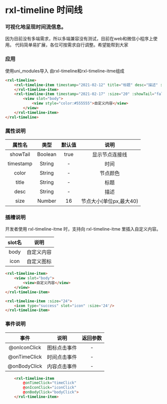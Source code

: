 # rxl-timeline 时间线
### 可视化地呈现时间流信息。
因为目前没有多端需求，所以多端兼容没有测试，目前在web和微信小程序上使用。
代码简单易扩展，各位可按需求自行调整。希望能帮到大家

### 应用

使用uni_modules导入	
由rxl-timeline和rxl-timeline-itme组成
```html
<rxl-timeline>
	<rxl-timeline-item timestamp="2021-02-12" title="标题" desc="描述" :size="15">
	</rxl-timeline-item>
	<rxl-timeline-item timestamp="2021-02-17" :size="20" :showTail="false" color="red">
		<view slot="body">
			<view style="color:#555555">自定义内容</view>
		</view>
	</rxl-timeline-item>
</rxl-timeline>
```
### 属性说明

|属性名				|类型	|默认值	|说明|
|:-:				|:-:	|:-:	|:-:																							|
|showTail			|Boolean|true	|显示节点连接线
|timestamp			|String	|-		|时间																							|
|color				|String	|-		|节点颜色																							|
|title				|String	|-		|标题																							|
|desc				|String	|-		|描述																							|
|size				|Number	|16		|节点大小(单位px,最大40)																			|

### 插槽说明

开发者使用 rxl-timeline-itme 时，支持向 rxl-timeline-itme 里插入自定义内容。

|slot名	|说明				|
|:-:	|:-:				|
|body	|自定义内容			|
|icon	|自定义图标			|



```html
<rxl-timeline-item>
	<view slot="body">
		<view>自定义内容</view>
	</view>
</rxl-timeline-item>

<rxl-timeline-item :size="24">
	<icon type="success" slot="icon" :size='24'/>
</rxl-timeline-item>
```

### 事件说明

|事件			|说明				|返回参数|
|:-:			|:-:				|:-:	|
|@onIconClick	|图标点击事件			|-		|
|@onTimeClick	|时间点击事件			|-		|
|@onBodyClick	|内容点击事件			|-		|

```html
	<rxl-timeline-item 
		@onTimeClick="timeClick"
		@onIconClick="iconClick" 
		@onBodyClick="bodyClick">
	</rxl-timeline-item>
```